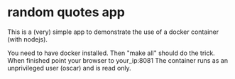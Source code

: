 # random quotes app
This is a (very) simple app to demonstrate the use of a docker container (with nodejs).

You need to have docker installed.
Then "make all" should do the trick. When finished point your browser to your_ip:8081
The container runs as an unprivileged user (oscar) and is read only.
